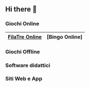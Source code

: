 ## Hi there 👋

### Giochi Online

|   [FilaTre Online]() | [Bingo Online]| 
|  ------------ | ------------ | 

### Giochi Offline

### Software didattici

### Siti Web e App

